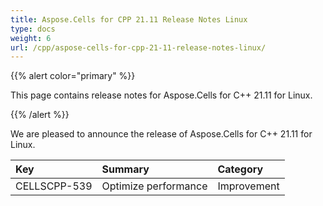 ```yaml
---
title: Aspose.Cells for CPP 21.11 Release Notes Linux
type: docs
weight: 6
url: /cpp/aspose-cells-for-cpp-21-11-release-notes-linux/
---
```


{{% alert color="primary" %}} 

This page contains release notes for Aspose.Cells for C++ 21.11 for Linux.

{{% /alert %}} 

We are pleased to announce the release of Aspose.Cells for C++ 21.11 for Linux.

|**Key**|**Summary**|**Category**|
| :- | :- | :- |
|CELLSCPP-539|Optimize performance |Improvement|
